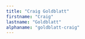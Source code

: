 ```yaml
---
title: "Craig Goldblatt"
firstname: "Craig"
lastname: "Goldblatt"
alphaname: "goldblatt-craig"
---
```

